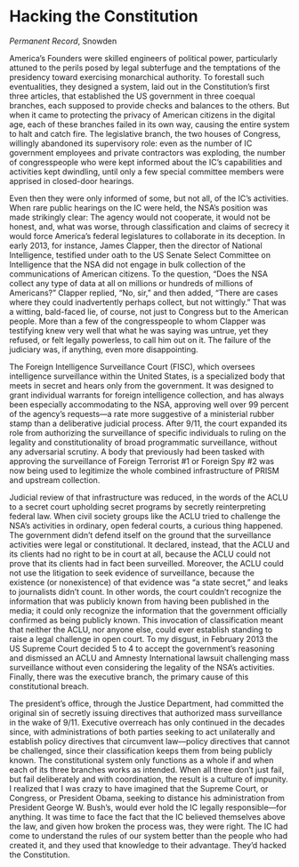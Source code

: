 # Hacking the Constitution

*Permanent Record*, Snowden

America’s Founders were skilled engineers of political power,
particularly attuned to the perils posed by legal subterfuge and the
temptations of the presidency toward exercising monarchical
authority. To forestall such eventualities, they designed a system,
laid out in the Constitution’s first three articles, that established
the US government in three coequal branches, each supposed to provide
checks and balances to the others. But when it came to protecting the
privacy of American citizens in the digital age, each of these
branches failed in its own way, causing the entire system to halt and
catch fire.  The legislative branch, the two houses of Congress,
willingly abandoned its supervisory role: even as the number of IC
government employees and private contractors was exploding, the number
of congresspeople who were kept informed about the IC’s capabilities
and activities kept dwindling, until only a few special committee
members were apprised in closed-door hearings.

Even then they were only informed of some, but not all, of the IC’s
activities. When rare public hearings on the IC were held, the NSA’s
position was made strikingly clear: The agency would not cooperate, it
would not be honest, and, what was worse, through classification and
claims of secrecy it would force America’s federal legislatures to
collaborate in its deception. In early 2013, for instance, James
Clapper, then the director of National Intelligence, testified under
oath to the US Senate Select Committee on Intelligence that the NSA
did not engage in bulk collection of the communications of American
citizens. To the question, “Does the NSA collect any type of data at
all on millions or hundreds of millions of Americans?” Clapper
replied, “No, sir,” and then added, “There are cases where they could
inadvertently perhaps collect, but not wittingly.” That was a witting,
bald-faced lie, of course, not just to Congress but to the American
people. More than a few of the congresspeople to whom Clapper was
testifying knew very well that what he was saying was untrue, yet they
refused, or felt legally powerless, to call him out on it.  The
failure of the judiciary was, if anything, even more
disappointing.

The Foreign Intelligence Surveillance Court (FISC), which oversees
intelligence surveillance within the United States, is a specialized
body that meets in secret and hears only from the government. It was
designed to grant individual warrants for foreign intelligence
collection, and has always been especially accommodating to the NSA,
approving well over 99 percent of the agency’s requests—a rate more
suggestive of a ministerial rubber stamp than a deliberative judicial
process. After 9/11, the court expanded its role from authorizing the
surveillance of specific individuals to ruling on the legality and
constitutionality of broad programmatic surveillance, without any
adversarial scrutiny. A body that previously had been tasked with
approving the surveillance of Foreign Terrorist #1 or Foreign Spy #2
was now being used to legitimize the whole combined infrastructure of
PRISM and upstream collection.

Judicial review of that infrastructure was reduced, in the words of
the ACLU to a secret court upholding secret programs by secretly
reinterpreting federal law.  When civil society groups like the ACLU
tried to challenge the NSA’s activities in ordinary, open federal
courts, a curious thing happened. The government didn’t defend itself
on the ground that the surveillance activities were legal or
constitutional. It declared, instead, that the ACLU and its clients
had no right to be in court at all, because the ACLU could not prove
that its clients had in fact been surveilled. Moreover, the ACLU could
not use the litigation to seek evidence of surveillance, because the
existence (or nonexistence) of that evidence was “a state secret,” and
leaks to journalists didn’t count. In other words, the court couldn’t
recognize the information that was publicly known from having been
published in the media; it could only recognize the information that
the government officially confirmed as being publicly known. This
invocation of classification meant that neither the ACLU, nor anyone
else, could ever establish standing to raise a legal challenge in open
court. To my disgust, in February 2013 the US Supreme Court decided 5
to 4 to accept the government’s reasoning and dismissed an ACLU and
Amnesty International lawsuit challenging mass surveillance without
even considering the legality of the NSA’s activities.  Finally, there
was the executive branch, the primary cause of this constitutional
breach.

The president’s office, through the Justice Department, had committed
the original sin of secretly issuing directives that authorized mass
surveillance in the wake of 9/11. Executive overreach has only
continued in the decades since, with administrations of both parties
seeking to act unilaterally and establish policy directives that
circumvent law—policy directives that cannot be challenged, since
their classification keeps them from being publicly known.  The
constitutional system only functions as a whole if and when each of
its three branches works as intended. When all three don’t just fail,
but fail deliberately and with coordination, the result is a culture
of impunity. I realized that I was crazy to have imagined that the
Supreme Court, or Congress, or President Obama, seeking to distance
his administration from President George W. Bush’s, would ever hold
the IC legally responsible—for anything. It was time to face the fact
that the IC believed themselves above the law, and given how broken
the process was, they were right. The IC had come to understand the
rules of our system better than the people who had created it, and
they used that knowledge to their advantage.  They’d hacked the
Constitution.
